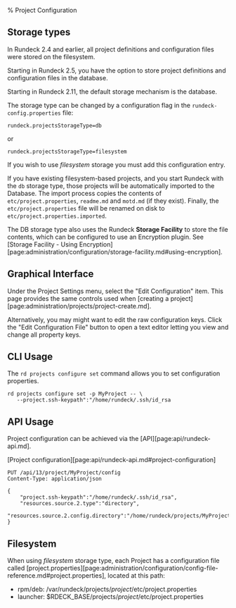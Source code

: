 % Project Configuration

## Storage types

In Rundeck 2.4 and earlier, all project definitions and configuration files were stored
on the filesystem.

Starting in Rundeck 2.5, you have the option to store project definitions and
configuration files in the database.

Starting in Rundeck 2.11, the default storage mechanism is the database.

The storage type can be changed by a configuration flag in the `rundeck-config.properties` file:

    rundeck.projectsStorageType=db

or

    rundeck.projectsStorageType=filesystem

If you wish to use *filesystem* storage you must add this configuration entry.

If you have existing filesystem-based projects, and you start Rundeck
with the `db` storage type, those projects will be automatically imported to the Database.
The import process copies the contents of `etc/project.properties`, `readme.md` and `motd.md` (if they exist).
Finally, the `etc/project.properties` file will be renamed on disk to `etc/project.properties.imported`.

The DB storage type also uses the Rundeck **Storage Facility** to store the file contents, which can be
configured to use an Encryption plugin.  See [Storage Facility - Using Encryption][page:administration/configuration/storage-facility.md#using-encryption].

## Graphical Interface

Under the Project Settings menu, select the "Edit Configuration" item. 
This page provides the same controls used when [creating a project][page:administration/projects/project-create.md].

Alternatively, you may might want to edit the raw configuration keys. 
Click the "Edit Configuration File" button to open a text editor letting you view and
change all property keys.

## CLI Usage

The `rd projects configure set` command allows you to set configuration properties.

~~~~~~~~~~~~~~~~~~~~~~~~~~~~~~~~~~~~~~~~~~~~~~~~~ {.bash}
rd projects configure set -p MyProject -- \
   --project.ssh-keypath":"/home/rundeck/.ssh/id_rsa
~~~~~~~~~~~~~~~~~~~~~~~~~~~~~~~~~~~~~~~~~~~~~~~~~


## API Usage

Project configuration can be achieved via the [API][page:api/rundeck-api.md].

[Project configuration][page:api/rundeck-api.md#project-configuration]

    PUT /api/13/project/MyProject/config
    Content-Type: application/json

    {
        "project.ssh-keypath":"/home/rundeck/.ssh/id_rsa",
        "resources.source.2.type":"directory",
        "resources.source.2.config.directory":"/home/rundeck/projects/MyProject/resources.d"
    }

## Filesystem

When using *filesystem* storage type, each Project has a configuration file called
[project.properties][page:administration/configuration/config-file-reference.md#project.properties],
located at this path:

* rpm/deb: /var/rundeck/projects/_project_/etc/project.properties
* launcher: $RDECK_BASE/projects/_project_/etc/project.properties


